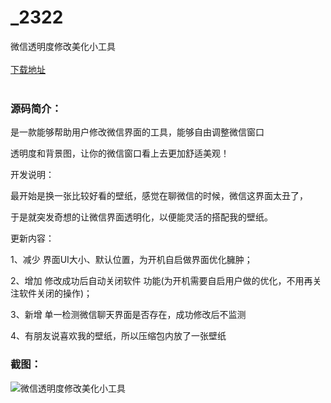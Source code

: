 # _2322
微信透明度修改美化小工具
<br/></br>
[下载地址](https://www.uuid2.com/2322.html "下载地址")
<br/></br>
<h3>源码简介：</h3>
<p>是一款能够帮助用户修改微信界面的工具，能够自由调整微信窗口<p>
<p>透明度和背景图，让你的微信窗口看上去更加舒适美观！<p>
<p>开发说明：<p>
<p>最开始是换一张比较好看的壁纸，感觉在聊微信的时候，微信这界面太丑了，<p>
<p>于是就突发奇想的让微信界面透明化，以便能灵活的搭配我的壁纸。<p>
<p>更新内容： <p>
<p>1、减少 界面UI大小、默认位置，为开机自启做界面优化臃肿； <p>
<p>2、增加 修改成功后自动关闭软件 功能(为开机需要自启用户做的优化，不用再关注软件关闭的操作)； <p>
<p>3、新增 单一检测微信聊天界面是否存在，成功修改后不监测 <p>
<p>4、有朋友说喜欢我的壁纸，所以压缩包内放了一张壁纸<p>
<h3>截图：</h3>
<img src="https://www.uuid2.com/wp-content/uploads/img/202105/aa7384b394.png" alt="微信透明度修改美化小工具">
